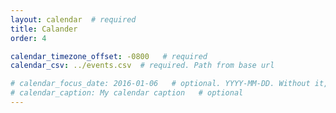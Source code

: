 ```yaml
---
layout: calendar  # required
title: Calander
order: 4

calendar_timezone_offset: -0800   # required
calendar_csv: ../events.csv  # required. Path from base url

# calendar_focus_date: 2016-01-06   # optional. YYYY-MM-DD. Without it, the default is today
# calendar_caption: My calendar caption   # optional
---
```

